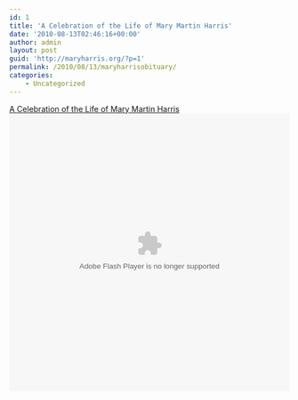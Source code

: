 ```yaml
---
id: 1
title: 'A Celebration of the Life of Mary Martin Harris'
date: '2010-08-13T02:46:16+00:00'
author: admin
layout: post
guid: 'http://maryharris.org/?p=1'
permalink: /2010/08/13/maryharrisobituary/
categories:
    - Uncategorized
---
```


[A Celebration of the Life of Mary Martin Harris](http://www.scribd.com/doc/35831502/A-Celebration-of-the-Life-of-Mary-Martin-Harris "View A Celebration of the Life of Mary Martin Harris on Scribd") <object classid="clsid:d27cdb6e-ae6d-11cf-96b8-444553540000" codebase="http://download.macromedia.com/pub/shockwave/cabs/flash/swflash.cab#version=6,0,40,0" height="500" id="doc_10839190959723" style="outline: none;" width="100%"><param name="name" value="doc_10839190959723"></param><param name="data" value="http://d1.scribdassets.com/ScribdViewer.swf"></param><param name="wmode" value="opaque"></param><param name="bgcolor" value="#ffffff"></param><param name="allowFullScreen" value="true"></param><param name="allowScriptAccess" value="always"></param><param name="FlashVars" value="document_id=35831502&access_key=key-gkic6mvg9amqgq82hk7&page=1&viewMode=list"></param><param name="src" value="http://d1.scribdassets.com/ScribdViewer.swf"></param><param name="allowfullscreen" value="true"></param><param name="flashvars" value="document_id=35831502&access_key=key-gkic6mvg9amqgq82hk7&page=1&viewMode=list"></param><embed allowfullscreen="true" allowscriptaccess="always" bgcolor="#ffffff" data="http://d1.scribdassets.com/ScribdViewer.swf" flashvars="document_id=35831502&access_key=key-gkic6mvg9amqgq82hk7&page=1&viewMode=list" height="500" id="doc_10839190959723" name="doc_10839190959723" src="http://d1.scribdassets.com/ScribdViewer.swf" style="outline: none;" type="application/x-shockwave-flash" width="100%" wmode="opaque"></embed></object>